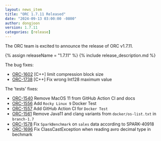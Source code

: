 ```yaml
---
layout: news_item
title: "ORC 1.7.11 Released"
date: "2024-09-13 03:00:00 -0800"
author: dongjoon
version: 1.7.11
categories: [release]
---
```


The ORC team is excited to announce the release of ORC v1.7.11.

{% assign releaseName = "1.7.11" %}
{% include release_description.md %}

The bug fixes:
- [ORC-1602]({{site.jira}}/ORC-1602) [C++] limit compression block size
- [ORC-1738]({{site.jira}}/ORC-1738) [C++] Fix wrong Int128 maximum value

The 'tests' fixes:
- [ORC-1540]({{site.jira}}/ORC-1540) Remove MacOS 11 from GitHub Action CI and docs
- [ORC-1556]({{site.jira}}/ORC-1556) Add `Rocky Linux 9` Docker Test
- [ORC-1557]({{site.jira}}/ORC-1557) Add GitHub Action CI for `Docker Test`
- [ORC-1561]({{site.jira}}/ORC-1561) Remove Java11 and clang variants from `docker/os-list.txt` in `branch-1.7`
- [ORC-1578]({{site.jira}}/ORC-1578) Fix `SparkBenchmark` on `sales` data according to SPARK-40918
- [ORC-1696]({{site.jira}}/ORC-1696) Fix ClassCastException when reading avro decimal type in bechmark
